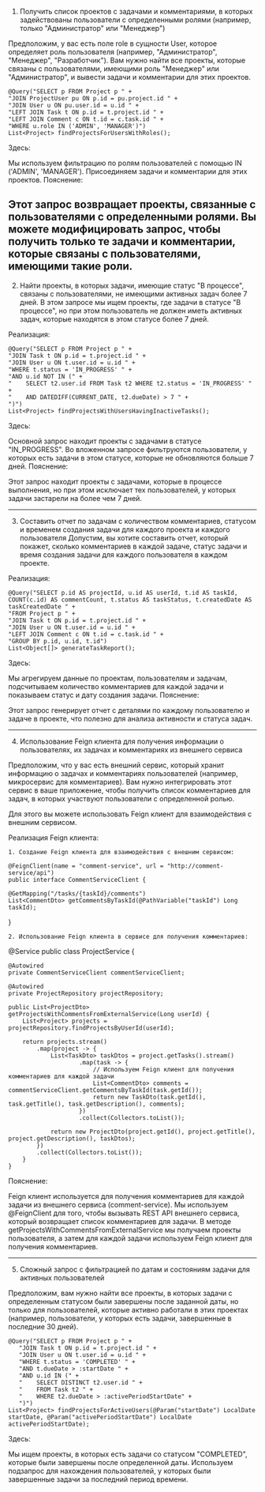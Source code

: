 1. Получить список проектов с задачами и комментариями, в которых задействованы пользователи с определенными ролями 
(например, только "Администратор" или "Менеджер")

Предположим, у вас есть поле role в сущности User, которое определяет роль пользователя (например, "Администратор", 
"Менеджер", "Разработчик"). Вам нужно найти все проекты, которые связаны с пользователями, имеющими роль "Менеджер" 
или "Администратор", и вывести задачи и комментарии для этих проектов.

    @Query("SELECT p FROM Project p " +
    "JOIN ProjectUser pu ON p.id = pu.project.id " +
    "JOIN User u ON pu.user.id = u.id " +
    "LEFT JOIN Task t ON p.id = t.project.id " +
    "LEFT JOIN Comment c ON t.id = c.task.id " +
    "WHERE u.role IN ('ADMIN', 'MANAGER')")
    List<Project> findProjectsForUsersWithRoles();

Здесь:

Мы используем фильтрацию по ролям пользователей с помощью IN ('ADMIN', 'MANAGER').
Присоединяем задачи и комментарии для этих проектов.
Пояснение:

Этот запрос возвращает проекты, связанные с пользователями с определенными ролями.
Вы можете модифицировать запрос, чтобы получить только те задачи и комментарии, которые связаны с пользователями, имеющими такие роли.
---------------------------------------------------------------------------------------------------------------------------------------------
2. Найти проекты, в которых задачи, имеющие статус "В процессе", связаны с пользователями, не имеющими активных задач более 7 дней.
   В этом запросе мы ищем проекты, где задачи в статусе "В процессе", но при этом пользователь не должен иметь активных задач, 
которые находятся в этом статусе более 7 дней.

Реализация:

    @Query("SELECT p FROM Project p " +
    "JOIN Task t ON p.id = t.project.id " +
    "JOIN User u ON t.user.id = u.id " +
    "WHERE t.status = 'IN_PROGRESS' " +
    "AND u.id NOT IN (" +
    "    SELECT t2.user.id FROM Task t2 WHERE t2.status = 'IN_PROGRESS' " +
    "    AND DATEDIFF(CURRENT_DATE, t2.dueDate) > 7 " +
    ")")
    List<Project> findProjectsWithUsersHavingInactiveTasks();

Здесь:

Основной запрос находит проекты с задачами в статусе "IN_PROGRESS".
Во вложенном запросе фильтруются пользователи, у которых есть задачи в этом статусе, которые не обновляются больше 7 дней.
Пояснение:

Этот запрос находит проекты с задачами, которые в процессе выполнения, но при этом исключает тех пользователей, у которых задачи застарели на более чем 7 дней.

---------------------------------------------------------------------------------------------------------------------------------------------
3. Составить отчет по задачам с количеством комментариев, статусом и временем создания задачи для каждого проекта и каждого пользователя
   Допустим, вы хотите составить отчет, который покажет, сколько комментариев в каждой задаче, статус задачи и время создания задачи для каждого 
пользователя в каждом проекте.

Реализация:

    @Query("SELECT p.id AS projectId, u.id AS userId, t.id AS taskId, COUNT(c.id) AS commentCount, t.status AS taskStatus, t.createdDate AS taskCreatedDate " +
    "FROM Project p " +
    "JOIN Task t ON p.id = t.project.id " +
    "JOIN User u ON t.user.id = u.id " +
    "LEFT JOIN Comment c ON t.id = c.task.id " +
    "GROUP BY p.id, u.id, t.id")
    List<Object[]> generateTaskReport();

Здесь:

Мы агрегируем данные по проектам, пользователям и задачам, подсчитываем количество комментариев для каждой задачи и показываем статус и дату создания задачи.
Пояснение:

Этот запрос генерирует отчет с деталями по каждому пользователю и задаче в проекте, что полезно для анализа активности и статуса задач.

---------------------------------------------------------------------------------------------------------------------------------------------
4. Использование Feign клиента для получения информации о пользователях, их задачах и комментариях из внешнего сервиса

Предположим, что у вас есть внешний сервис, который хранит информацию о задачах и комментариях пользователей (например, микросервис для комментариев). 
Вам нужно интегрировать этот сервис в ваше приложение, чтобы получить список комментариев для задач, в которых участвуют пользователи с определенной ролью.

Для этого вы можете использовать Feign клиент для взаимодействия с внешним сервисом.

Реализация Feign клиента:

    1. Создание Feign клиента для взаимодействия с внешним сервисом:

    @FeignClient(name = "comment-service", url = "http://comment-service/api")
    public interface CommentServiceClient {

    @GetMapping("/tasks/{taskId}/comments")
    List<CommentDto> getCommentsByTaskId(@PathVariable("taskId") Long taskId);
}

    2. Использование Feign клиента в сервисе для получения комментариев:

@Service
public class ProjectService {

    @Autowired
    private CommentServiceClient commentServiceClient;

    @Autowired
    private ProjectRepository projectRepository;

    public List<ProjectDto> getProjectsWithCommentsFromExternalService(Long userId) {
        List<Project> projects = projectRepository.findProjectsByUserId(userId);
        
        return projects.stream()
            .map(project -> {
                List<TaskDto> taskDtos = project.getTasks().stream()
                        .map(task -> {
                            // Используем Feign клиент для получения комментариев для каждой задачи
                            List<CommentDto> comments = commentServiceClient.getCommentsByTaskId(task.getId());
                            return new TaskDto(task.getId(), task.getTitle(), task.getDescription(), comments);
                        })
                        .collect(Collectors.toList());
                
                return new ProjectDto(project.getId(), project.getTitle(), project.getDescription(), taskDtos);
            })
            .collect(Collectors.toList());
        }
    }

Пояснение:

Feign клиент используется для получения комментариев для каждой задачи из внешнего сервиса (comment-service).
Мы используем @FeignClient для того, чтобы вызывать REST API внешнего сервиса, который возвращает список комментариев для задачи.
В методе getProjectsWithCommentsFromExternalService мы получаем проекты пользователя, а затем для каждой задачи используем Feign 
клиент для получения комментариев.

---------------------------------------------------------------------------------------------------------------------------------------------
5. Сложный запрос с фильтрацией по датам и состояниям задачи для активных пользователей

Предположим, вам нужно найти все проекты, в которых задачи с определенным статусом были завершены после заданной даты, но только для пользователей,
которые активно работали в этих проектах (например, пользователи, у которых есть задачи, завершенные в последние 30 дней).

    @Query("SELECT p FROM Project p " +
       "JOIN Task t ON p.id = t.project.id " +
       "JOIN User u ON t.user.id = u.id " +
       "WHERE t.status = 'COMPLETED' " +
       "AND t.dueDate > :startDate " +
       "AND u.id IN (" +
       "    SELECT DISTINCT t2.user.id " +
       "    FROM Task t2 " +
       "    WHERE t2.dueDate > :activePeriodStartDate" +
       ")")
    List<Project> findProjectsForActiveUsers(@Param("startDate") LocalDate startDate, @Param("activePeriodStartDate") LocalDate activePeriodStartDate);

Здесь:

Мы ищем проекты, в которых есть задачи со статусом "COMPLETED", которые были завершены после определенной даты.
Используем подзапрос для нахождения пользователей, у которых были завершенные задачи за последний период времени.






